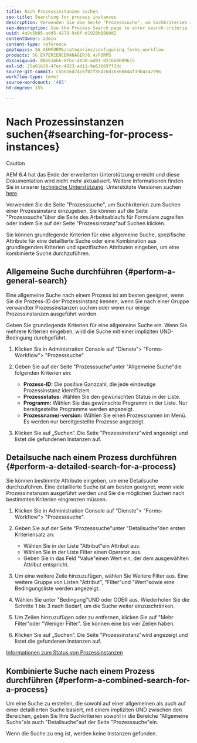 ```yaml
---
title: Nach Prozessinstanzen suchen
seo-title: Searching for process instances
description: Verwenden Sie die Seite "Prozesssuche", um Suchkriterien zum Suchen einer Prozessinstanz einzugeben.
seo-description: Use the Process Search page to enter search criteria for finding a process instance.
uuid: 4a9c5b05-add5-4278-9c6f-d1928b6860d2
contentOwner: admin
content-type: reference
geptopics: SG_AEMFORMS/categories/configuring_forms_workflow
products: SG_EXPERIENCEMANAGER/6.4/FORMS
discoiquuid: 88b634bb-8f6c-4830-ad01-821668609615
exl-id: 25a01630-47ec-4823-ad11-9a636697f3dc
source-git-commit: c5b816d74c6f02f85476d16868844f39b4c47996
workflow-type: tm+mt
source-wordcount: '485'
ht-degree: 15%

---
```


# Nach Prozessinstanzen suchen{#searching-for-process-instances}

>[!CAUTION]
>
>AEM 6.4 hat das Ende der erweiterten Unterstützung erreicht und diese Dokumentation wird nicht mehr aktualisiert. Weitere Informationen finden Sie in unserer [technische Unterstützung](https://helpx.adobe.com/de/support/programs/eol-matrix.html). Unterstützte Versionen suchen [here](https://experienceleague.adobe.com/docs/?lang=de).

Verwenden Sie die Seite &quot;Prozesssuche&quot;, um Suchkriterien zum Suchen einer Prozessinstanz einzugeben. Sie können auf die Seite &quot;Prozesssuche&quot;über die Seite des Arbeitsablaufs für Formulare zugreifen oder indem Sie auf der Seite &quot;Prozessinstanz&quot;auf Suchen klicken.

Sie können grundlegende Kriterien für eine allgemeine Suche, spezifische Attribute für eine detaillierte Suche oder eine Kombination aus grundlegenden Kriterien und spezifischen Attributen eingeben, um eine kombinierte Suche durchzuführen.

## Allgemeine Suche durchführen {#perform-a-general-search}

Eine allgemeine Suche nach einem Prozess ist am besten geeignet, wenn Sie die Prozess-ID der Prozessinstanz kennen, wenn Sie nach einer Gruppe verwandter Prozessinstanzen suchen oder wenn nur einige Prozessinstanzen ausgeführt werden.

Geben Sie grundlegende Kriterien für eine allgemeine Suche ein. Wenn Sie mehrere Kriterien eingeben, wird die Suche mit einer impliziten UND-Bedingung durchgeführt.

1. Klicken Sie in Administration Console auf &quot;Dienste&quot;> &quot;Forms-Workflow&quot;> &quot;Prozesssuche&quot;.
1. Geben Sie auf der Seite &quot;Prozesssuche&quot;unter &quot;Allgemeine Suche&quot;die folgenden Kriterien ein:

   * **Prozess-ID:** Die positive Ganzzahl, die jede eindeutige Prozessinstanz identifiziert.
   * **Prozessstatus:** Wählen Sie den gewünschten Status in der Liste.
   * **Programm:** Wählen Sie das gewünschte Programm in der Liste. Nur bereitgestellte Programme werden angezeigt.
   * **Prozessname/-version:** Wählen Sie einen Prozessnamen im Menü. Es werden nur bereitgestellte Prozesse angezeigt.

1. Klicken Sie auf „Suchen“. Die Seite &quot;Prozessinstanz&quot;wird angezeigt und listet die gefundenen Instanzen auf.

## Detailsuche nach einem Prozess durchführen {#perform-a-detailed-search-for-a-process}

Sie können bestimmte Attribute eingeben, um eine Detailsuche durchzuführen. Eine detaillierte Suche ist am besten geeignet, wenn viele Prozessinstanzen ausgeführt werden und Sie die möglichen Suchen nach bestimmten Kriterien eingrenzen müssen.

1. Klicken Sie in Administration Console auf &quot;Dienste&quot;> &quot;Forms-Workflow&quot;> &quot;Prozesssuche&quot;.
1. Geben Sie auf der Seite &quot;Prozesssuche&quot;unter &quot;Detailsuche&quot;den ersten Kriteriensatz an:

   * Wählen Sie in der Liste &quot;Attribut&quot;ein Attribut aus.
   * Wählen Sie in der Liste Filter einen Operator aus.
   * Geben Sie in das Feld &quot;Value&quot;einen Wert ein, der dem ausgewählten Attribut entspricht.

1. Um eine weitere Zeile hinzuzufügen, wählen Sie Weitere Filter aus. Eine weitere Gruppe von Listen &quot;Attribut&quot;, &quot;Filter&quot;und &quot;Wert&quot;sowie eine Bedingungsliste werden angezeigt.
1. Wählen Sie unter &quot;Bedingung&quot;UND oder ODER aus. Wiederholen Sie die Schritte 1 bis 3 nach Bedarf, um die Suche weiter einzuschränken.
1. Um Zeilen hinzuzufügen oder zu entfernen, klicken Sie auf &quot;Mehr Filter&quot;oder &quot;Weniger Filter&quot;. Sie können eine bis vier Zeilen haben.
1. Klicken Sie auf „Suchen“. Die Seite &quot;Prozessinstanz&quot;wird angezeigt und listet die gefundenen Instanzen auf.

[Informationen zum Status von Prozessinstanzen](/help/forms/using/admin-help/processes.md#about-process-instance-statuses)

## Kombinierte Suche nach einem Prozess durchführen {#perform-a-combined-search-for-a-process}

Um eine Suche zu erstellen, die sowohl auf einer allgemeinen als auch auf einer detaillierten Suche basiert, mit einem impliziten UND zwischen den Bereichen, geben Sie Ihre Suchkriterien sowohl in die Bereiche &quot;Allgemeine Suche&quot;als auch &quot;Detailsuche&quot;auf der Seite &quot;Prozesssuche&quot;ein.

Wenn die Suche zu eng ist, werden keine Instanzen gefunden.

